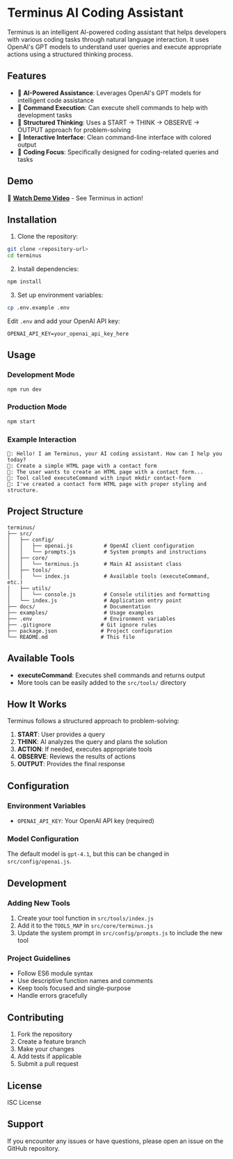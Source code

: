 # Terminus AI Coding Assistant

Terminus is an intelligent AI-powered coding assistant that helps developers with various coding tasks through natural language interaction. It uses OpenAI's GPT models to understand user queries and execute appropriate actions using a structured thinking process.

## Features

- 🤖 **AI-Powered Assistance**: Leverages OpenAI's GPT models for intelligent code assistance
- 🔧 **Command Execution**: Can execute shell commands to help with development tasks
- 🧠 **Structured Thinking**: Uses a START → THINK → OBSERVE → OUTPUT approach for problem-solving
- 💬 **Interactive Interface**: Clean command-line interface with colored output
- 🎯 **Coding Focus**: Specifically designed for coding-related queries and tasks

## Demo

🎥 **[Watch Demo Video](https://drive.google.com/file/d/1SweUkxMCoLHM6NN5wJoRUo1eBiIqmoRL/view?usp=sharing)** - See Terminus in action!

## Installation

1. Clone the repository:
```bash
git clone <repository-url>
cd terminus
```

2. Install dependencies:
```bash
npm install
```

3. Set up environment variables:
```bash
cp .env.example .env
```
Edit `.env` and add your OpenAI API key:
```
OPENAI_API_KEY=your_openai_api_key_here
```

## Usage

### Development Mode
```bash
npm run dev
```

### Production Mode
```bash
npm start
```

### Example Interaction
```
🤖: Hello! I am Terminus, your AI coding assistant. How can I help you today?
👤: Create a simple HTML page with a contact form
🧠: The user wants to create an HTML page with a contact form...
🔧: Tool called executeCommand with input mkdir contact-form
💬: I've created a contact form HTML page with proper styling and structure.
```

## Project Structure

```
terminus/
├── src/
│   ├── config/
│   │   ├── openai.js          # OpenAI client configuration
│   │   └── prompts.js         # System prompts and instructions
│   ├── core/
│   │   └── terminus.js        # Main AI assistant class
│   ├── tools/
│   │   └── index.js           # Available tools (executeCommand, etc.)
│   ├── utils/
│   │   └── console.js         # Console utilities and formatting
│   └── index.js               # Application entry point
├── docs/                      # Documentation
├── examples/                  # Usage examples
├── .env                       # Environment variables
├── .gitignore                # Git ignore rules
├── package.json              # Project configuration
└── README.md                 # This file
```

## Available Tools

- **executeCommand**: Executes shell commands and returns output
- More tools can be easily added to the `src/tools/` directory

## How It Works

Terminus follows a structured approach to problem-solving:

1. **START**: User provides a query
2. **THINK**: AI analyzes the query and plans the solution
3. **ACTION**: If needed, executes appropriate tools
4. **OBSERVE**: Reviews the results of actions
5. **OUTPUT**: Provides the final response

## Configuration

### Environment Variables
- `OPENAI_API_KEY`: Your OpenAI API key (required)

### Model Configuration
The default model is `gpt-4.1`, but this can be changed in `src/config/openai.js`.

## Development

### Adding New Tools
1. Create your tool function in `src/tools/index.js`
2. Add it to the `TOOLS_MAP` in `src/core/terminus.js`
3. Update the system prompt in `src/config/prompts.js` to include the new tool

### Project Guidelines
- Follow ES6 module syntax
- Use descriptive function names and comments
- Keep tools focused and single-purpose
- Handle errors gracefully

## Contributing

1. Fork the repository
2. Create a feature branch
3. Make your changes
4. Add tests if applicable
5. Submit a pull request

## License

ISC License

## Support

If you encounter any issues or have questions, please open an issue on the GitHub repository.
